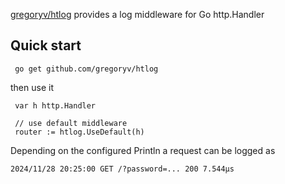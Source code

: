 [gregoryv/htlog](https://pkg.go.dev/github.com/gregoryv/htlog)
provides a log middleware for Go http.Handler

## Quick start

     go get github.com/gregoryv/htlog
   
then use it

     var h http.Handler
   
     // use default middleware
     router := htlog.UseDefault(h)

Depending on the configured Println a request can be logged as

    2024/11/28 20:25:00 GET /?password=... 200 7.544µs

